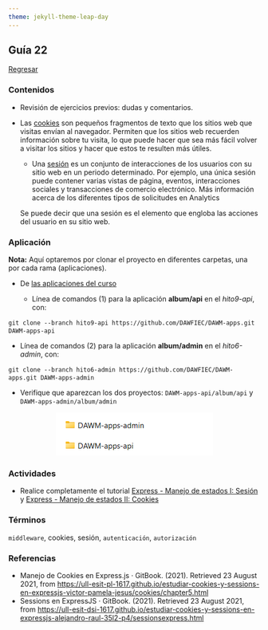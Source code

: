 ```yaml
---
theme: jekyll-theme-leap-day
---
```


## Guía 22

[Regresar](/DAWM/)

### Contenidos

* Revisión de ejercicios previos: dudas y comentarios.
* Las [cookies](https://policies.google.com/technologies/cookies?hl=es) son pequeños fragmentos de texto que los sitios web que visitas envían al navegador. Permiten que los sitios web recuerden información sobre tu visita, lo que puede hacer que sea más fácil volver a visitar los sitios y hacer que estos te resulten más útiles. 
  + Una [sesión](https://support.google.com/analytics/answer/2731565?hl=es-419#zippy=%2Csecciones-de-este-art%C3%ADculo) es un conjunto de interacciones de los usuarios con su sitio web en un periodo determinado. Por ejemplo, una única sesión puede contener varias vistas de página, eventos, interacciones sociales y transacciones de comercio electrónico. Más información acerca de los diferentes tipos de solicitudes en Analytics

  Se puede decir que una sesión es el elemento que engloba las acciones del usuario en su sitio web.


### Aplicación

**Nota:** Aquí optaremos por clonar el proyecto en diferentes carpetas, una por cada rama (aplicaciones). 

* De [las aplicaciones del curso](https://github.com/DAWFIEC/DAWM-apps)
  
  + Línea de comandos (1) para la aplicación **album/api** en el _hito9-api_, con: 
```
git clone --branch hito9-api https://github.com/DAWFIEC/DAWM-apps.git DAWM-apps-api
```
  
  + Línea de comandos (2) para la aplicación **album/admin** en el _hito6-admin_, con: 
```
git clone --branch hito6-admin https://github.com/DAWFIEC/DAWM-apps.git DAWM-apps-admin
```


* Verifique que aparezcan los dos proyectos: `DAWM-apps-api/album/api` y `DAWM-apps-admin/album/admin`

<p align="center">
  <img src="imagenes/proyectos20.png">
</p>


### Actividades

* Realice completamente el tutorial [Express - Manejo de estados I: Sesión](https://dawmfiec.github.io/DAWM/tutoriales/express_estados1.html) y [Express - Manejo de estados II: Cookies](https://dawmfiec.github.io/DAWM/tutoriales/express_estados2.html)


### Términos

`middleware`, cookies, sesión, `autenticación`, `autorización`

### Referencias

* Manejo de Cookies en Express.js · GitBook. (2021). Retrieved 23 August 2021, from https://ull-esit-pl-1617.github.io/estudiar-cookies-y-sessions-en-expressjs-victor-pamela-jesus/cookies/chapter5.html 
* Sessions en ExpressJS · GitBook. (2021). Retrieved 23 August 2021, from https://ull-esit-dsi-1617.github.io/estudiar-cookies-y-sessions-en-expressjs-alejandro-raul-35l2-p4/sessionsexpress.html
